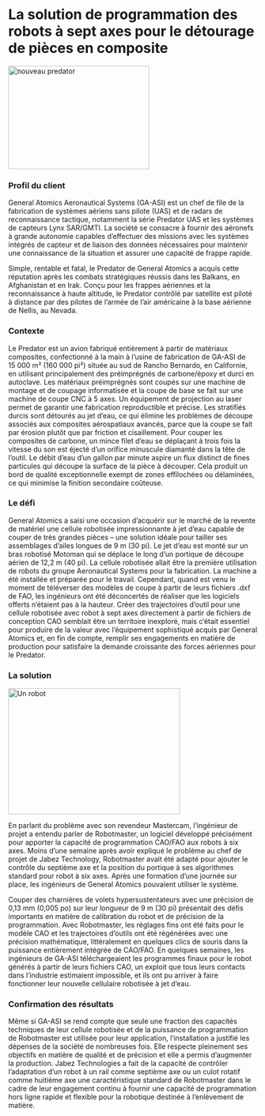 # La solution de programmation des robots à sept axes pour le détourage de pièces en composite

<img width="285" height="209" src="/assets/images/success/7axis%20composite%20trimming_files/image001.jpg" class="alignLeft" alt="nouveau predator" />

### Profil du client

General Atomics Aeronautical Systems (GA-ASI) est un chef de file de la fabrication de systèmes aériens sans pilote (UAS) et de radars de reconnaissance tactique, notamment la série Predator UAS et les systèmes de capteurs Lynx SAR/GMTI. La société se consacre à fournir des aéronefs à grande autonomie capables d’effectuer des missions avec les systèmes intégrés de capteur et de liaison des données nécessaires pour maintenir une connaissance de la situation et assurer une capacité de frappe rapide.

Simple, rentable et fatal, le Predator de General Atomics a acquis cette réputation après les combats stratégiques réussis dans les Balkans, en Afghanistan et en Irak. Conçu pour les frappes aériennes et la reconnaissance à haute altitude, le Predator contrôlé par satellite est piloté à distance par des pilotes de l’armée de l’air américaine à la base aérienne de Nellis, au Nevada.

### Contexte

Le Predator est un avion fabriqué entièrement à partir de matériaux composites, confectionné à la main à l’usine de fabrication de GA-ASI de 15 000 m² (160 000 pi²) située au sud de Rancho Bernardo, en Californie, en utilisant principalement des préimprégnés de carbone/époxy et durci en autoclave. Les matériaux préimprégnés sont coupés sur une machine de montage et de coupage informatisée et la coupe de base se fait sur une machine de coupe CNC à 5 axes. Un équipement de projection au laser permet de garantir une fabrication reproductible et précise. Les stratifiés durcis sont détourés au jet d’eau, ce qui élimine les problèmes de découpe associés aux composites aérospatiaux avancés, parce que la coupe se fait par érosion plutôt que par friction et cisaillement. Pour couper les composites de carbone, un mince filet d’eau se déplaçant à trois fois la vitesse du son est éjecté d’un orifice minuscule diamanté dans la tête de l’outil. Le débit d’eau d’un gallon par minute aspire un flux distinct de fines particules qui découpe la surface de la pièce à découper. Cela produit un bord de qualité exceptionnelle exempt de zones effilochées ou délaminées, ce qui minimise la finition secondaire coûteuse.

### Le défi

General Atomics a saisi une occasion d’acquérir sur le marché de la revente de matériel une cellule robotisée impressionnante à jet d’eau capable de couper de très grandes pièces – une solution idéale pour tailler ses assemblages d’ailes longues de 9 m (30 pi). Le jet d’eau est monté sur un bras robotisé Motoman qui se déplace le long d’un portique de découpe aérien de 12,2 m (40 pi). La cellule robotisée allait être la première utilisation de robots du groupe Aeronautical Systems pour la fabrication. La machine a été installée et préparée pour le travail. Cependant, quand est venu le moment de téléverser des modèles de coupe à partir de leurs fichiers .dxf de FAO, les ingénieurs ont été déconcertés de réaliser que les logiciels offerts n’étaient pas à la hauteur. Créer des trajectoires d’outil pour une cellule robotisée avec robot à sept axes directement à partir de fichiers de conception CAO semblait être un territoire inexploré, mais c’était essentiel pour produire de la valeur avec l’équipement sophistiqué acquis par General Atomics et, en fin de compte, remplir ses engagements en matière de production pour satisfaire la demande croissante des forces aériennes pour le Predator.

### La solution

<img width="347" height="255" src="/assets/images/success/7axis%20composite%20trimming_files/image002.png" class="alignLeft" alt="Un robot" />

En parlant du problème avec son revendeur Mastercam, l’ingénieur de projet a entendu parler de Robotmaster, un logiciel développé précisément pour apporter la capacité de programmation CAO/FAO aux robots à six axes. Moins d’une semaine après avoir expliqué le problème au chef de projet de Jabez Technology, Robotmaster avait été adapté pour ajouter le contrôle du septième axe et la position du portique à ses algorithmes standard pour robot à six axes. Après une formation d’une journée sur place, les ingénieurs de General Atomics pouvaient utiliser le système.

Couper des charnières de volets hypersustentateurs avec une précision de 0,13 mm (0,005 po) sur leur longueur de 9 m (30 pi) présentait des défis importants en matière de calibration du robot et de précision de la programmation. Avec Robotmaster, les réglages fins ont été faits pour le modèle CAO et les trajectoires d’outils ont été régénérées avec une précision mathématique, littéralement en quelques clics de souris dans la puissance entièrement intégrée de CAO/FAO. En quelques semaines, les ingénieurs de GA-ASI téléchargeaient les programmes finaux pour le robot générés à partir de leurs fichiers CAO, un exploit que tous leurs contacts dans l’industrie estimaient impossible, et ils ont pu arriver à faire fonctionner leur nouvelle cellulaire robotisée à jet d’eau.

### Confirmation des résultats

Même si GA-ASI se rend compte que seule une fraction des capacités techniques de leur cellule robotisée et de la puissance de programmation de Robotmaster est utilisée pour leur application, l’installation a justifié les dépenses de la société de nombreuses fois. Elle respecte pleinement ses objectifs en matière de qualité et de précision et elle a permis d’augmenter la production. Jabez Technologies a fait de la capacité de contrôler l’adaptation d’un robot à un rail comme septième axe ou un culot rotatif comme huitième axe une caractéristique standard de Robotmaster dans le cadre de leur engagement continu à fournir une capacité de programmation hors ligne rapide et flexible pour la robotique destinée à l’enlèvement de matière.